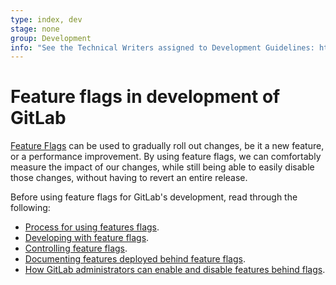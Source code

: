 ```yaml
---
type: index, dev
stage: none
group: Development
info: "See the Technical Writers assigned to Development Guidelines: https://about.gitlab.com/handbook/engineering/ux/technical-writing/#assignments-to-development-guidelines"
---
```


# Feature flags in development of GitLab

[Feature Flags](../../operations/feature_flags.md)
can be used to gradually roll out changes, be
it a new feature, or a performance improvement. By using feature flags, we can
comfortably measure the impact of our changes, while still being able to easily
disable those changes, without having to revert an entire release.

Before using feature flags for GitLab's development, read through the following:

- [Process for using features flags](process.md).
- [Developing with feature flags](development.md).
- [Controlling feature flags](controls.md).
- [Documenting features deployed behind feature flags](../documentation/feature_flags.md).
- [How GitLab administrators can enable and disable features behind flags](../../administration/feature_flags.md).
